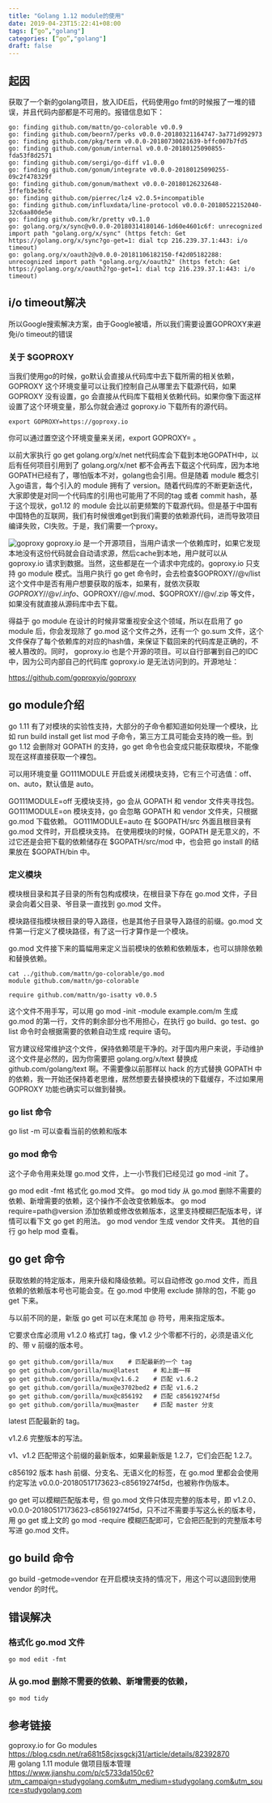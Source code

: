 ```yaml
---
title: "Golang 1.12 module的使用"
date: 2019-04-23T15:22:41+08:00
tags: [“go”,"golang"]
categories: [“go”,"golang"]
draft: false
---
```


## 起因
获取了一个新的golang项目，放入IDE后，代码使用go fmt的时候报了一堆的错误，并且代码内部都是不可用的。报错信息如下：
```
go: finding github.com/mattn/go-colorable v0.0.9
go: finding github.com/beorn7/perks v0.0.0-20180321164747-3a771d992973
go: finding github.com/pkg/term v0.0.0-20180730021639-bffc007b7fd5
go: finding github.com/gonum/internal v0.0.0-20180125090855-fda53f8d2571
go: finding github.com/sergi/go-diff v1.0.0
go: finding github.com/gonum/integrate v0.0.0-20180125090255-09c2f478329f
go: finding github.com/gonum/mathext v0.0.0-20180126232648-3ffefb3e36fc
go: finding github.com/pierrec/lz4 v2.0.5+incompatible
go: finding github.com/influxdata/line-protocol v0.0.0-20180522152040-32c6aa80de5e
go: finding github.com/kr/pretty v0.1.0
go: golang.org/x/sync@v0.0.0-20180314180146-1d60e4601c6f: unrecognized import path "golang.org/x/sync" (https fetch: Get https://golang.org/x/sync?go-get=1: dial tcp 216.239.37.1:443: i/o timeout)
go: golang.org/x/oauth2@v0.0.0-20181106182150-f42d05182288: unrecognized import path "golang.org/x/oauth2" (https fetch: Get https://golang.org/x/oauth2?go-get=1: dial tcp 216.239.37.1:443: i/o timeout)
```

## i/o timeout解决
所以Google搜索解决方案，由于Google被墙，所以我们需要设置GOPROXY来避免i/o timeout的错误  

### 关于 $GOPROXY

当我们使用go的时候，go默认会直接从代码库中去下载所需的相关依赖，GOPROXY 这个环境变量可以让我们控制自己从哪里去下载源代码，如果 GOPROXY 没有设置，go 会直接从代码库下载相关依赖代码。如果你像下面这样设置了这个环境变量，那么你就会通过 goproxy.io 下载所有的源代码。  

`export GOPROXY=https://goproxy.io`

你可以通过置空这个环境变量来关闭，export GOPROXY= 。  

以前大家执行 go get golang.org/x/net net代码库会下载到本地GOPATH中，以后有任何项目引用到了 golang.org/x/net 都不会再去下载这个代码库，因为本地GOPATH已经有了，哪怕版本不对，golang也会引用。但是随着 module 概念引入go语言，每个引入的 module 拥有了 version。随着代码库的不断更新迭代，大家即使是对同一个代码库的引用也可能用了不同的tag 或者 commit hash，基于这个现状，go1.12 的 module 会比以前更频繁的下载源代码。但是基于中国有中国特色的互联网，我们有时候很难get到我们需要的依赖源代码，进而导致项目编译失败，CI失败。于是，我们需要一个proxy。

![goproxy](http://ws1.sinaimg.cn/mw690/79b5b049gy1g2clp6kesqj20l40eq3yf.jpg)
goproxy.io 是一个开源项目，当用户请求一个依赖库时，如果它发现本地没有这份代码就会自动请求源，然后cache到本地，用户就可以从 goproxy.io 请求到数据。当然，这些都是在一个请求中完成的。goproxy.io 只支持 go module 模式。当用户执行 go get 命令时，会去检查$GOPROXY//@v/list这个文件中是否有用户想要获取的版本，如果有，就依次获取 $GOPROXY//@v/.info、$GOPROXY//@v/.mod、$GOPROXY//@v/.zip 等文件，如果没有就直接从源码库中去下载。

得益于 go module 在设计的时候非常重视安全这个领域，所以在启用了 go module 后，你会发现除了 go.mod 这个文件之外，还有一个 go.sum 文件，这个文件保存了每个依赖库的对应的hash值，来保证下载回来的代码库是正确的，不被人篡改的。同时， goproxy.io 也是个开源的项目。可以自行部署到自己的IDC中，因为公司内部自己的代码库 goproxy.io 是无法访问到的。开源地址：

https://github.com/goproxyio/goproxy

## go module介绍

go 1.11 有了对模块的实验性支持，大部分的子命令都知道如何处理一个模块，比如 run build install get list mod 子命令，第三方工具可能会支持的晚一些。到 go 1.12 会删除对 GOPATH 的支持，go get 命令也会变成只能获取模块，不能像现在这样直接获取一个裸包。

可以用环境变量 GO111MODULE 开启或关闭模块支持，它有三个可选值：off、on、auto，默认值是 auto。

GO111MODULE=off 无模块支持，go 会从 GOPATH 和 vendor 文件夹寻找包。
GO111MODULE=on 模块支持，go 会忽略 GOPATH 和 vendor 文件夹，只根据 go.mod 下载依赖。
GO111MODULE=auto 在 $GOPATH/src 外面且根目录有 go.mod 文件时，开启模块支持。
在使用模块的时候，GOPATH 是无意义的，不过它还是会把下载的依赖储存在 $GOPATH/src/mod 中，也会把 go install 的结果放在 $GOPATH/bin 中。

### 定义模块

模块根目录和其子目录的所有包构成模块，在根目录下存在 go.mod 文件，子目录会向着父目录、爷目录一直找到 go.mod 文件。

模块路径指模块根目录的导入路径，也是其他子目录导入路径的前缀。go.mod 文件第一行定义了模块路径，有了这一行才算作是一个模块。

go.mod 文件接下来的篇幅用来定义当前模块的依赖和依赖版本，也可以排除依赖和替换依赖。
```
cat ../github.com/mattn/go-colorable/go.mod
module github.com/mattn/go-colorable

require github.com/mattn/go-isatty v0.0.5
```

这个文件不用手写，可以用 go mod -init -module example.com/m 生成 go.mod 的第一行，文件的剩余部分也不用担心，在执行 go build、go test、go list 命令时会根据需要的依赖自动生成 require 语句。

官方建议经常维护这个文件，保持依赖项是干净的。对于国内用户来说，手动维护这个文件是必然的，因为你需要把 golang.org/x/text 替换成 github.com/golang/text 啊。不需要像以前那样以 hack 的方式替换 GOPATH 中的依赖，我一开始还保持着老思维，居然想要去替换模块的下载缓存，不过如果用 GOPROXY 功能也确实可以做到替换。

### go list 命令
go list -m 可以查看当前的依赖和版本

### go mod 命令
这个子命令用来处理 go.mod 文件，上一小节我们已经见过 go mod -init 了。

go mod edit -fmt  格式化 go.mod 文件。
go mod tidy       从 go.mod 删除不需要的依赖、新增需要的依赖，这个操作不会改变依赖版本。
go mod require=path@version 添加依赖或修改依赖版本，这里支持模糊匹配版本号，详情可以看下文 go get 的用法。
go mod vendor 生成 vendor 文件夹。
其他的自行 go help mod 查看。

## go get 命令
获取依赖的特定版本，用来升级和降级依赖。可以自动修改 go.mod 文件，而且依赖的依赖版本号也可能会变。在 go.mod 中使用 exclude 排除的包，不能 go get 下来。

与以前不同的是，新版 go get 可以在末尾加 @ 符号，用来指定版本。

它要求仓库必须用 v1.2.0 格式打 tag，像 v1.2 少个零都不行的，必须是语义化的、带 v 前缀的版本号。
```
go get github.com/gorilla/mux    # 匹配最新的一个 tag
go get github.com/gorilla/mux@latest    # 和上面一样
go get github.com/gorilla/mux@v1.6.2    # 匹配 v1.6.2
go get github.com/gorilla/mux@e3702bed2 # 匹配 v1.6.2
go get github.com/gorilla/mux@c856192   # 匹配 c85619274f5d
go get github.com/gorilla/mux@master    # 匹配 master 分支
```

latest 匹配最新的 tag。

v1.2.6 完整版本的写法。

v1、v1.2 匹配带这个前缀的最新版本，如果最新版是 1.2.7，它们会匹配 1.2.7。

c856192 版本 hash 前缀、分支名、无语义化的标签，在 go.mod 里都会会使用约定写法 v0.0.0-20180517173623-c85619274f5d，也被称作伪版本。

go get 可以模糊匹配版本号，但 go.mod 文件只体现完整的版本号，即 v1.2.0、v0.0.0-20180517173623-c85619274f5d，只不过不需要手写这么长的版本号，用 go get 或上文的 go mod -require 模糊匹配即可，它会把匹配到的完整版本号写进 go.mod 文件。

## go build 命令
go build -getmode=vendor 在开启模块支持的情况下，用这个可以退回到使用 vendor 的时代。


## 错误解决

### 格式化 go.mod 文件
`go mod edit -fmt`

### 从 go.mod 删除不需要的依赖、新增需要的依赖，
`go mod tidy`


## 参考链接

goproxy.io for Go modules <https://blog.csdn.net/ra681t58cjxsgckj31/article/details/82392870>  
用 golang 1.11 module 做项目版本管理 <https://www.jianshu.com/p/c5733da150c6?utm_campaign=studygolang.com&utm_medium=studygolang.com&utm_source=studygolang.com>

